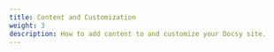 ```yaml
---
title: Content and Customization
weight: 3
description: How to add content to and customize your Docsy site.
---
```

